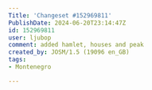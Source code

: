 ```yaml
---
Title: 'Changeset #152969811'
PublishDate: 2024-06-20T23:14:47Z
id: 152969811
user: ljubop
comment: added hamlet, houses and peak
created_by: JOSM/1.5 (19096 en_GB)
tags:
- Montenegro

---
```

